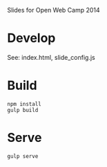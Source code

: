 Slides for Open Web Camp 2014

# Develop
See: index.html, slide_config.js 

# Build
```
npm install
gulp build
```

# Serve
```
gulp serve
```
